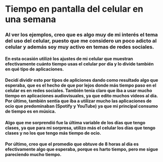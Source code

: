 # Tiempo en pantalla del celular en una semana

### Al ver los ejemplos, creo que es algo muy de mi interés el tema del uso del celular, puesto que me considero un poco adicto al celular y además soy muy activo en temas de redes sociales.

#### En esta ocasión utilizé los ajustes de mi celular que muestran efectivamente cuánto tiempo usas el celular por día y lo divide también en qué tipo de aplicaciones.

#### Decidí dividir esto por tipos de apliciones dando como resultado algo que esperaba, que es el hecho de que por lejos donde más tiempo paso en el celular es en redes sociales. También tenía claro que iba a usar mucho tiempo en aplicaciones audiovisuales, ya que edito muchos videos al día. Por último, también sentía que iba a utilizar mucho las aplicaciones de ocio que predominaban (Spotify y YouTube) ya que mi principal consumo de tiempo es en música.

#### Algo que me sorprendió fue la última variable de los días que tengo clases, ya que para mi sorpresa, utilizo más el celular los días que tengo clases y no los que tengo más tiempo de ocio.

#### Por último, creo que el promedio que obtuve de 8 horas al día es efectivamente algo que esperaba, porque es harto tiempo, pero me sigue pareciendo mucho tiempo.